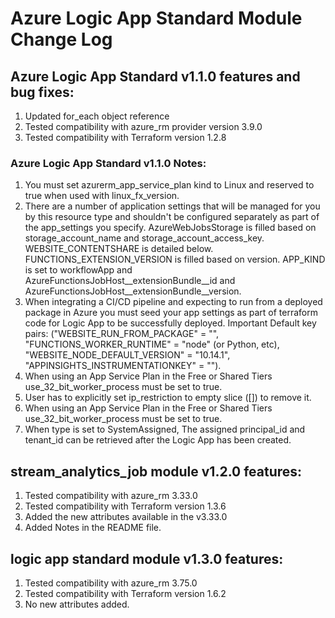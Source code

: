 # Azure Logic App Standard Module Change Log

## Azure Logic App Standard v1.1.0 features and bug fixes:

1. Updated for_each object reference
2. Tested compatibility with azure_rm provider version 3.9.0
3. Tested compatibility with Terraform version 1.2.8

### Azure Logic App Standard v1.1.0 Notes:

1. You must set azurerm_app_service_plan kind to Linux and reserved to true when used with linux_fx_version.
2. There are a number of application settings that will be managed for you by this resource type and shouldn't be configured separately as part of the app_settings you specify. AzureWebJobsStorage is filled based on storage_account_name and storage_account_access_key. WEBSITE_CONTENTSHARE is detailed below. FUNCTIONS_EXTENSION_VERSION is filled based on version. APP_KIND is set to workflowApp and AzureFunctionsJobHost__extensionBundle__id and AzureFunctionsJobHost__extensionBundle__version.
3. When integrating a CI/CD pipeline and expecting to run from a deployed package in Azure you must seed your app settings as part of terraform code for Logic App to be successfully deployed. Important Default key pairs: ("WEBSITE_RUN_FROM_PACKAGE" = "", "FUNCTIONS_WORKER_RUNTIME" = "node" (or Python, etc), "WEBSITE_NODE_DEFAULT_VERSION" = "10.14.1", "APPINSIGHTS_INSTRUMENTATIONKEY" = "").
4. When using an App Service Plan in the Free or Shared Tiers use_32_bit_worker_process must be set to true.
5. User has to explicitly set ip_restriction to empty slice ([]) to remove it.
6. When using an App Service Plan in the Free or Shared Tiers use_32_bit_worker_process must be set to true.
7. When type is set to SystemAssigned, The assigned principal_id and tenant_id can be retrieved after the Logic App has been created.


## stream_analytics_job module v1.2.0 features:
1. Tested compatibility with azure_rm 3.33.0
2. Tested compatibility with Terraform version 1.3.6
3. Added the new attributes available in the v3.33.0
4. Added Notes in the README file.

## logic app standard module v1.3.0 features:
1. Tested compatibility with azure_rm 3.75.0
2. Tested compatibility with Terraform version 1.6.2
3. No new attributes added.